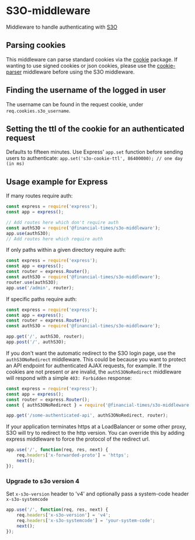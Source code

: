 # S3O-middleware

Middleware to handle authenticating with [S3O](http://s3o.ft.com/docs)

## Parsing cookies

This middleware can parse standard cookies via the [cookie](http://npmjs.com/package/cookie) package. If wanting to use signed cookies or json cookies, please use the [cookie-parser](https://www.npmjs.com/package/cookie-parser) middleware before using the S3O middleware.

## Finding the username of the logged in user

The username can be found in the request cookie, under `req.cookies.s3o_username`.

## Setting the ttl of the cookie for an authenticated request

Defaults to fifteen minutes. Use Express' `app.set` function before sending users to authenticate:
`app.set('s3o-cookie-ttl', 86400000); // one day (in ms)`

## Usage example for Express

If many routes require auth:

```js
const express = require('express');
const app = express();

// Add routes here which don't require auth
const authS3O = require('@financial-times/s3o-middleware');
app.use(authS3O);
// Add routes here which require auth
```

If only paths within a given directory require auth:

```js
const express = require('express');
const app = express();
const router = express.Router();
const authS3O = require('@financial-times/s3o-middleware');
router.use(authS3O);
app.use('/admin', router);
```

If specific paths require auth:

```js
const express = require('express');
const app = express();
const router = express.Router();
const authS3O = require('@financial-times/s3o-middleware');

app.get('/', authS3O, router);
app.post('/', authS3O);
```

If you don't want the automatic redirect to the S3O login page, use the
`authS3ONoRedirect` middleware. This could be because you want to protect an
API endpoint for authenticated AJAX requests, for example. If the
cookies are not present or are invalid, the `authS3ONoRedirect`
middleware will respond with a simple `403: Forbidden` response:

```js
const express = require('express');
const app = express();
const router = express.Router();
const { authS3ONoRedirect } = require('@financial-times/s3o-middleware');

app.get('/some-authenticated-api', authS3ONoRedirect, router);
```

If your application terminates https at a LoadBalancer or some other proxy, S3O will try to
redirect to the http version. You can override this by adding express middleware
to force the protocol of the redirect url.

```js
app.use('/', function(req, res, next) {
	req.headers['x-forwarded-proto'] = 'https';
	next();
});
```

### Upgrade to s3o version 4

Set `x-s3o-version` header to 'v4' and optionally pass a system-code header `x-s3o-systemcode`

```js
app.use('/', function(req, res, next) {
	req.headers['x-s3o-version'] = 'v4';
	req.headers['x-s3o-systemcode'] = 'your-system-code';
	next();
});
```
